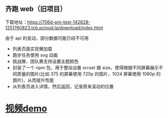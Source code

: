 ## 齐跑 web（旧项目）

下载地址：https://706d-pm-test-142628-1251760823.tcb.qcloud.la/download/index.html

由于 api 的变动，部分数据可能已经不可用

- 列表页面实现懒加载
- 跑步任务使用 svg 动画
- 挑战赛、团队赛支持设置主题颜色
- 封装了一个 npm 包，用于整站设置 srcset 跟 size，使得根据不同屏幕展示不同质量的图片(比如 375 的屏幕使用 720p 的图片，1024 屏幕使用 1080p 的图片)，从而提升性能
- 从列表页进入详情，然后返回，记录原来滚动的位置

<p>
   <h1><a href="https://fish-1256004880.cos.ap-shenzhen-fsi.myqcloud.com/index.html#running">视频demo</a></h1>
</p>
